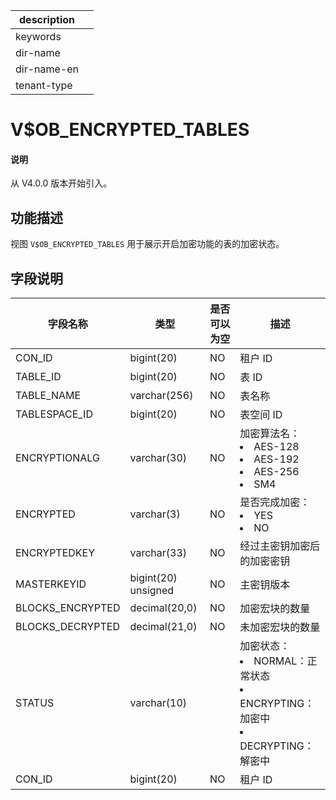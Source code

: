 |description||
|---|---|
|keywords||
|dir-name||
|dir-name-en||
|tenant-type||

# V$OB_ENCRYPTED_TABLES

<main id="notice" type='explain'>
  <h4>说明</h4>
  <p>从 V4.0.0 版本开始引入。</p>
</main>

## 功能描述

视图 `V$OB_ENCRYPTED_TABLES` 用于展示开启加密功能的表的加密状态。

## 字段说明

|     **字段名称** |       **类型**      | **是否可以为空** |                       **描述**                       |
|------------------|---------------------|------------|------------------------------------------------------------------------------------|
| CON_ID           | bigint(20)          | NO         | 租户 ID                                              |
| TABLE_ID         | bigint(20)          | NO         | 表 ID                                               |
| TABLE_NAME       | varchar(256)        | NO         | 表名称                                                |
| TABLESPACE_ID    | bigint(20)          | NO         | 表空间 ID                                             |
| ENCRYPTIONALG    | varchar(30)         | NO         | 加密算法名： <li> AES-128   <li> AES-192   <li> AES-256   <li> SM4    |
| ENCRYPTED        | varchar(3)          | NO         | 是否完成加密： <li> YES   <li> NO               |
| ENCRYPTEDKEY     | varchar(33)         | NO         | 经过主密钥加密后的加密密钥                                      |
| MASTERKEYID      | bigint(20) unsigned | NO         | 主密钥版本                                              |
| BLOCKS_ENCRYPTED | decimal(20,0)       | NO         | 加密宏块的数量                                            |
| BLOCKS_DECRYPTED | decimal(21,0)       | NO         | 未加密宏块的数量                                           |
| STATUS           | varchar(10)         |            | 加密状态： <li> NORMAL：正常状态   <li> ENCRYPTING：加密中   <li> DECRYPTING：解密中 |
| CON_ID           | bigint(20)          | NO         | 租户 ID                                              |
